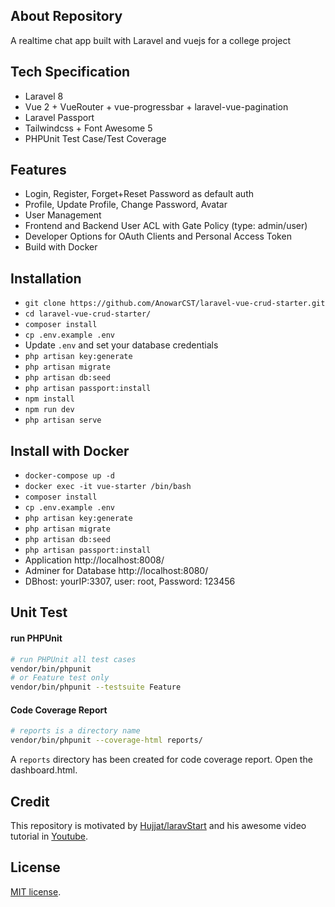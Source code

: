 
## About Repository

A realtime chat app built with Laravel and vuejs for a college project

## Tech Specification

- Laravel 8
- Vue 2 + VueRouter + vue-progressbar + laravel-vue-pagination
- Laravel Passport
- Tailwindcss + Font Awesome 5
- PHPUnit Test Case/Test Coverage

## Features

- Login, Register, Forget+Reset Password as default auth
- Profile, Update Profile, Change Password, Avatar
- User Management
- Frontend and Backend User ACL with Gate Policy (type: admin/user)
- Developer Options for OAuth Clients and Personal Access Token
- Build with Docker

## Installation

- `git clone https://github.com/AnowarCST/laravel-vue-crud-starter.git`
- `cd laravel-vue-crud-starter/`
- `composer install`
- `cp .env.example .env`
- Update `.env` and set your database credentials
- `php artisan key:generate`
- `php artisan migrate`
- `php artisan db:seed`
- `php artisan passport:install`
- `npm install`
- `npm run dev`
- `php artisan serve`

## Install with Docker

- `docker-compose up -d`
- `docker exec -it vue-starter /bin/bash`
- `composer install`
- `cp .env.example .env`
- `php artisan key:generate`
- `php artisan migrate`
- `php artisan db:seed`
- `php artisan passport:install`
- Application http://localhost:8008/
- Adminer for Database http://localhost:8080/
- DBhost: yourIP:3307, user: root, Password: 123456


## Unit Test

#### run PHPUnit

```bash
# run PHPUnit all test cases
vendor/bin/phpunit
# or Feature test only
vendor/bin/phpunit --testsuite Feature
```

#### Code Coverage Report

```bash
# reports is a directory name
vendor/bin/phpunit --coverage-html reports/
```
A `reports` directory has been created for code coverage report. Open the dashboard.html.


## Credit
This repository is motivated by [Hujjat/laravStart](https://github.com/Hujjat/laravStart) and his awesome video tutorial in [Youtube](https://www.youtube.com/playlist?list=PLB4AdipoHpxaHDLIaMdtro1eXnQtl_UvE).

## License

[MIT license](https://opensource.org/licenses/MIT).
